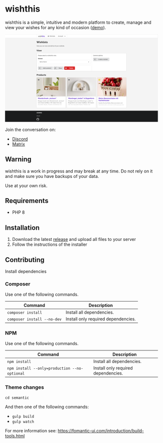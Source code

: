 # wishthis

wishthis is a simple, intuitive and modern platform to create, manage and view
your wishes for any kind of occasion ([demo](https://wishthis.online)).

![Wishlists](/src/assets/img/screenshots/wishlists.png "Wishlists")

Join the conversation on:
* [Discord](https://discord.gg/WrUXnpNyza)
* [Matrix](https://matrix.to/#/#wishthis:matrix.org)

## Warning
wishthis is a work in progress and may break at any time. Do not rely on it and make sure you have backups of your data.

Use at your own risk.

## Requirements
* PHP 8

## Installation
1. Download the latest [release](https://github.com/grandeljay/wishthis/releases) and upload all files to your server
1. Follow the instructions of the installer

## Contributing
Install dependencies

### Composer
Use one of the following commands.

| Command                     | Description                         |
| --------------------------- | ----------------------------------- |
| `composer install`          | Install all dependencies.           |
| `composer install --no-dev` | Install only required dependencies. |

### NPM
Use one of the following commands.

| Command                                       | Description                         |
| --------------------------------------------- | ----------------------------------- |
| `npm install`                                 | Install all dependencies.           |
| `npm install --only=production --no-optional` | Install only required dependencies. |

### Theme changes
```
cd semantic
```

And then one of the following commands:
- `gulp build`
- `gulp watch`

For more information see: https://fomantic-ui.com/introduction/build-tools.html

